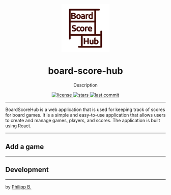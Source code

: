 <div align="center">
  <br />
  <img src="src/assets/logo-red.png" alt="board-score-hub" width="30%"/>
  <h1>board-score-hub</h1>
  <p>
     Description
  </p>
</div>

<!-- Badges -->
<div align="center">
   <a href="https://github.com/cophilot/board-score-hub/blob/master/LICENSE">
       <img src="https://img.shields.io/github/license/cophilot/board-score-hub" alt="license" />
   </a>
   <a href="https://github.com/cophilot/board-score-hub/stargazers">
       <img src="https://img.shields.io/github/stars/cophilot/board-score-hub" alt="stars" />
   </a>
   <a href="https://github.com/cophilot/board-score-hub/commits/master">
       <img src="https://img.shields.io/github/last-commit/cophilot/board-score-hub" alt="last commit" />
   </a>
</div>

---

BoardScoreHub is a web application that is used for keeping track of scores for board games. It is a simple and easy-to-use application that allows users to create and manage games, players, and scores. The application is built using React.

---

## Add a game

---

## Development

---

by [Philipp B.](https://github.com/cophilot)
